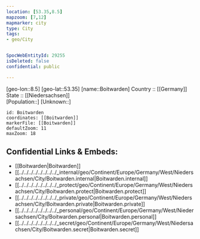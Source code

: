 ```yaml
---
location: [53.35,8.5] 
mapzoom: [7,12] 
mapmarker: city 
type: City
tags:
- geo/City


SpocWebEntityId: 29255
isDeleted: false
confidential: public

---
```

[geo-lon::8.5] 
[geo-lat::53.35] 
[name::Boitwarden] 
Country :: [[Germany]]  
State :: [[Niedersachsen]]  
[Population::] 
[Unknown::] 


```leaflet
id: Boitwarden
coordinates: [[Boitwarden]] 
markerFile: [[Boitwarden]] 
defaultZoom: 11 
maxZoom: 18
```


## Confidential Links & Embeds: 
- [[Boitwarden|Boitwarden]]  
- [[../../../../../../../../_internal/geo/Continent/Europe/Germany/West/Niedersachsen/City/Boitwarden.internal|Boitwarden.internal]] 
- [[../../../../../../../../_protect/geo/Continent/Europe/Germany/West/Niedersachsen/City/Boitwarden.protect|Boitwarden.protect]] 
- [[../../../../../../../../_private/geo/Continent/Europe/Germany/West/Niedersachsen/City/Boitwarden.private|Boitwarden.private]] 
- [[../../../../../../../../_personal/geo/Continent/Europe/Germany/West/Niedersachsen/City/Boitwarden.personal|Boitwarden.personal]] 
- [[../../../../../../../../_secret/geo/Continent/Europe/Germany/West/Niedersachsen/City/Boitwarden.secret|Boitwarden.secret]] 
